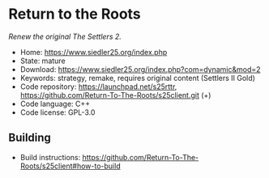 # Return to the Roots

_Renew the original The Settlers 2._

- Home: https://www.siedler25.org/index.php
- State: mature
- Download: https://www.siedler25.org/index.php?com=dynamic&mod=2
- Keywords: strategy, remake, requires original content (Settlers II Gold)
- Code repository: https://launchpad.net/s25rttr, https://github.com/Return-To-The-Roots/s25client.git (+)
- Code language: C++
- Code license: GPL-3.0

## Building

- Build instructions: https://github.com/Return-To-The-Roots/s25client#how-to-build
